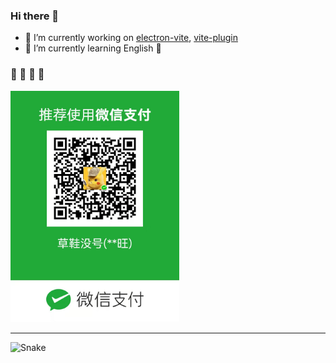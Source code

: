 <!-- > [2022-06-15] 在等 **阿里 or 字节** 内推(技术类部门优先)，base 杭州，5 年经验，没学历！微信 z308487730 -->

### Hi there 👋

- 🔭 I’m currently working on [electron-vite](https://github.com/electron-vite), [vite-plugin](https://github.com/vite-plugin)
- 🌱 I’m currently learning English 🐌

<!--
**caoxiemeihao/caoxiemeihao** is a ✨ _special_ ✨ repository because its `README.md` (this file) appears on your GitHub profile.

Here are some ideas to get you started:

- 🔭 I’m currently working on ...
- 🌱 I’m currently learning ...
- 👯 I’m looking to collaborate on ...
- 🤔 I’m looking for help with ...
- 💬 Ask me about ...
- 📫 How to reach me: ...
- 😄 Pronouns: ...
- ⚡ Fun fact: ...
-->

### 🍵 🍰 🍣 🍟

<img width="270" src="https://github.com/caoxiemeihao/blog/raw/main/assets/$qrcode/$.png?raw=true" style="max-width: 100%;">

---

![Snake](https://github.com/caoxiemeihao/caoxiemeihao/blob/snake/github-contribution-grid-snake.svg?raw=true)
